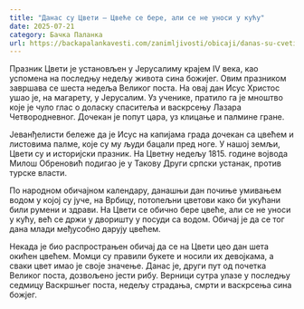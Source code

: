 ```yaml
---
title: "Данас су Цвети – Цвеће се бере, али се не уноси у кућу"
date: 2025-07-21
category: Бачка Паланка
url: https://backapalankavesti.com/zanimljivosti/obicaji/danas-su-cveti-cvece-se-bere-ali-ne-unosi-u-2/
---
```


Празник Цвети је установљен у Јерусалиму крајем IV века, као успомена на последњу недељу живота сина божијег. Овим празником завршава се шеста недеља Великог поста. На овај дан Исус Христос ушао је, на магарету, у Јерусалим. Уз ученике, пратило га је мноштво које је чуло глас о доласку спаситеља и васкрсењу Лазара Четвородневног. Дочекан је попут цара, уз клицање и палмине гране.

Јеванђелисти бележе да је Исус на капијама града дочекан са цвећем и листовима палме, које су му људи бацали пред ноге. У нашој земљи, Цвети су и историјски празник. На Цветну недељу 1815. године војвода Милош Обреновић подигао је у Такову Други српски устанак, против турске власти.

По народном обичајном календару, данашњи дан почиње умивањем водом у којој су јуче, на Врбицу, потопељни цветови како би укућани били румени и здрави. На Цвети се обично бере цвеће, али се не уноси у кућу, већ се држи у дворишту у посуди са водом. Обичај је да се тог дана млади међусобно дарују цвећем.

Некада је био распрострањен обичај да се на Цвети цео дан шета окићен цвећем. Момци су правили букете и носили их девојкама, а сваки цвет имао је своје значење. Данас је, други пут од почетка Великог поста, дозвољено јести рибу. Верници сутра улазе у последњу седмицу Васкршњег поста, недељу страдања, смрти и васкрсења сина божјег.
